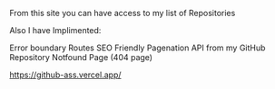 From this site you can have access to my list of Repositories

Also I have Implimented:

Error boundary
Routes
SEO Friendly
Pagenation
API from my GitHub Repository
Notfound Page (404 page)


https://github-ass.vercel.app/
